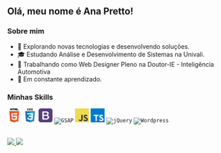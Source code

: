 ## Olá, meu nome é <strong>Ana Pretto!</strong> 

<h3>Sobre mim</h3>

- 🤔 Explorando novas tecnologias e desenvolvendo soluções.
- 🎓 Estudando Análise e Desenvolvimento de Sistemas na Univali.
- 💼 Trabalhando como Web Designer Pleno na Doutor-IE - Inteligência Automotiva
- 🌱&nbsp;Em constante aprendizado.

<h3>Minhas Skills</h3>

<code><img height="32" src="https://raw.githubusercontent.com/github/explore/80688e429a7d4ef2fca1e82350fe8e3517d3494d/topics/html/html.png" alt="HTML5"/></code>
<code><img height="32" src="https://raw.githubusercontent.com/github/explore/80688e429a7d4ef2fca1e82350fe8e3517d3494d/topics/css/css.png" alt="CSS"/></code>
<code><img height="32" src="https://raw.githubusercontent.com/github/explore/80688e429a7d4ef2fca1e82350fe8e3517d3494d/topics/bootstrap/bootstrap.png" alt="Bootstrap"/></code>
<code><img height="32" src="https://yt3.googleusercontent.com/ytc/APkrFKaUsjjsvBCg5ZHhHGRWoOQYB2PQkPrJLZMJGEOW=s176-c-k-c0x00ffffff-no-rj" alt="GSAP"/></code>
<code><img height="32" src="https://raw.githubusercontent.com/github/explore/80688e429a7d4ef2fca1e82350fe8e3517d3494d/topics/javascript/javascript.png" alt="Javascript"/></code>
<code><img height="32" src="https://raw.githubusercontent.com/github/explore/80688e429a7d4ef2fca1e82350fe8e3517d3494d/topics/typescript/typescript.png" alt="Typescript"/></code>
<code><img height="32" src="https://encrypted-tbn0.gstatic.com/images?q=tbn:ANd9GcRQyhIAowimFMW-8fxc1_f6G8HwN8NHU_Tpi9oY5scL2dCKBJ5VgUEXjjZb70vdVLlkbPc&usqp=CAU" alt="jQuery"/></code>
<code><img height="32" src="https://encrypted-tbn0.gstatic.com/images?q=tbn:ANd9GcQSAT6iKJ9iay2mDXKhtRwmbSyBxyq1oVYaDaiXlCr-aIEMqh0aSqmpiMYHVwNJC15hQz8&usqp=CAU" alt="Wordpress"/></code>



<br/>

<div>
<a href="https://github.com/anapretto">
<img height="180em" src="https://github-readme-stats.vercel.app/api/top-langs/?username=anapretto&layout=compact&langs_count=7&theme=dracula"/>
<img height="180em" src="https://github-readme-stats.vercel.app/api?username=anapretto&show_icons=true&theme=dracula&include_all_commits=true&count_private=true"/>
</div>
